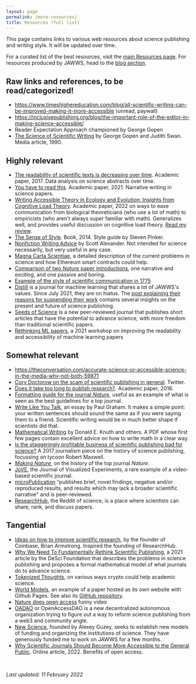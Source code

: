 ```yaml
---
layout: page
permalink: /more-resources/
title: Resources (full list)
---
```


This page contains links to various web resources about science publishing and writing style. It will be updated over time. 

For a curated list of the best resources, visit the [main Resources page](https://jawws.org/resources/). For resources produced by JAWWS, head to the [blog section](https://jawws.org/blog/).

## Raw links and references, to be read/categorized!
- https://www.timeshighereducation.com/blog/all-scientific-writing-can-be-improved-making-it-more-accessible (unread, paywall)
- https://inclusivepublishing.org/blog/the-important-role-of-the-editor-in-making-science-accessible/
- Reader Expectation Approach championed by George Gopen
- [The Science of Scientific Writing](https://cseweb.ucsd.edu/~swanson/papers/science-of-writing.pdf) by George Gopen and Judith Swan. Media article, 1990. 

## Highly relevant 
- [The readability of scientific texts is decreasing over time](https://elifesciences.org/articles/27725). Academic paper, 2017. Data analysis on science abstracts over time.
- [You have to read this](https://www.nature.com/articles/s41562-021-01221-6). Academic paper, 2021. Narrative writing in science papers. 
- [Writing Accessible Theory in Ecology and Evolution: Insights from Cognitive Load Theory](https://academic.oup.com/bioscience/advance-article-abstract/doi/10.1093/biosci/biab133/6482999?redirectedFrom=fulltext). Academic paper, 2022 on ways to ease communication from biological theoreticians (who use a lot of math) to empiricists (who aren't always super familiar with math). Generalizes well, and provides useful discussion on cognitive load theory. [Read my review](https://jawws.org/blog/2022/01/15/writing-accessible-theory-ecology-evolution.html).
- [The Sense of Style](). Book, 2014. Style guide by Steven Pinker.
- [Nonfiction Writing Advice](https://slatestarcodex.com/2016/02/20/writing-advice/) by Scott Alexander. Not intended for science necessarily, but very useful in any case.
- [Magna Carta Scientiae](https://atoms.org/scientiae), a detailed description of the current problems in science and how Ethereum smart contracts could help.
- [Comparison of two _Nature_ paper introductions](https://twitter.com/kulesatony/status/1457341823442198528?s=20), one narrative and exciting, and one passive and boring.
- [Example of the style of scientific communication in 1775](https://twitter.com/metaflav/status/1469387267844231171?s=20)
- [Distill](https://distill.pub/) is a journal for machine learning that shares a lot of JAWWS's values. Since July 2021, they are on hiatus. The [post explaining their reasons for suspending their work](https://distill.pub/2021/distill-hiatus/) contains several insights on the present and future of science publishing.
- [Seeds of Science](https://www.theseedsofscience.org/) is a new peer-reviewed journal that publishes short articles that have the potential to advance science, with more freedom than traditional scientific papers.
- [Rethinking ML papers](https://rethinkingmlpapers.github.io/), a 2021 workshop on improving the readability and accessibility of machine learning papers


## Somewhat relevant
- https://theconversation.com/accurate-science-or-accessible-science-in-the-media-why-not-both-59871
- [Cory Doctorow on the scam of scientific publishing in general](https://twitter.com/doctorow/status/1453753539726094341?s=20). Twitter. 
- [Does it take too long to publish research?](https://www.nature.com/articles/530148a). Academic paper, 2016.
- [Formatting guide for the journal *Nature*](https://www.nature.com/nature/for-authors/formatting-guide), useful as an example of what is seen as the best guidelines for a top journal.
- [Write Like You Talk](http://www.paulgraham.com/talk.html), an essay by Paul Graham. It makes a simple point: your written sentences should sound the same as if you were saying them to a friend. Scientific writing would be in much better shape if scientists did that.
- [Mathematical Writing](https://jmlr.csail.mit.edu/reviewing-papers/knuth_mathematical_writing.pdf) by Donald E. Knuth and others. A PDF whose first few pages contain excellent advice on how to write math in a clear way.
- [Is the staggeringly profitable business of scientific publishing bad for science?](https://www.theguardian.com/science/2017/jun/27/profitable-business-scientific-publishing-bad-for-science) A 2017 journalism piece on the history of science publishing, focussing on tycoon Robert Maxwell.
- [*Making Nature*](https://www.google.com/books/edition/Making_Nature/bqcQCgAAQBAJ), on the history of the top journal *Nature*.
- [JoVE](https://www.jove.com/), the Journal of Visualized Experiments, a rare example of a video-based scientific journal.
- [microPublication](https://www.micropublication.org/) "publishes brief, novel findings, negative and/or reproduced results, and results which may lack a broader scientific narrative" and is peer-reviewed.
- [ResearchHub](https://www.researchhub.com/), the Reddit of science, is a place where scientists can share, rank, and discuss papers.


## Tangential
- [Ideas on how to improve scientific research](https://barmstrong.medium.com/ideas-on-how-to-improve-scientific-research-9e2e56474132), by the founder of Coinbase, Brian Armstrong. Inspired the founding of ResearchHub.
- [Why We Need To Fundamentally Rethink Scientific Publishing](https://desci.medium.com/why-we-need-to-fundamentally-rethink-scientific-publishing-43f2ae39af76), a 2021 article by the DeSci Foundation that describes the problems in science publishing and proposes a formal mathematical model of what journals do to advance science.
- [Tokenized Thoughts](https://0xboodle.substack.com/p/tokenized-thought), on various ways crypto could help academic science.
- [World Models](https://worldmodels.github.io/), an example of a paper hosted as its own website with Github Pages. See also its [GitHub repository](https://github.com/worldmodels/worldmodels.github.io).
- [Nature does open access](https://twitter.com/DGlaucomflecken/status/1484679759829209090?s=20) funny video
- [OADAO](https://oadao.org) or OpenAccessDAO is a new decentralized autonomous organization trying to figure out a way to reform science publishing from a web3 and community angle.
- [New Science](https://newscience.org/), founded by Alexey Guzey, seeks to establish new models of funding and organizing the institutions of science. They have generously funded me to work on JAWWS for a few months.
- [Why Scientific Journals Should Become More Accessible to the General Public](https://www.euroscientist.com/scientific-journals-more-accessible-to-the-general-public/). Online article, 2022. Benefits of open access.

<br>

*Last updated: 11 February 2022*
